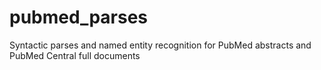 # pubmed_parses
Syntactic parses and named entity recognition for PubMed abstracts and PubMed Central full documents
